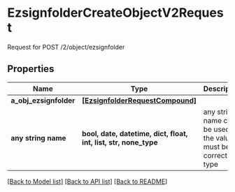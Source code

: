 # EzsignfolderCreateObjectV2Request

Request for POST /2/object/ezsignfolder

## Properties
Name | Type | Description | Notes
------------ | ------------- | ------------- | -------------
**a_obj_ezsignfolder** | [**[EzsignfolderRequestCompound]**](EzsignfolderRequestCompound.md) |  | 
**any string name** | **bool, date, datetime, dict, float, int, list, str, none_type** | any string name can be used but the value must be the correct type | [optional]

[[Back to Model list]](../README.md#documentation-for-models) [[Back to API list]](../README.md#documentation-for-api-endpoints) [[Back to README]](../README.md)


